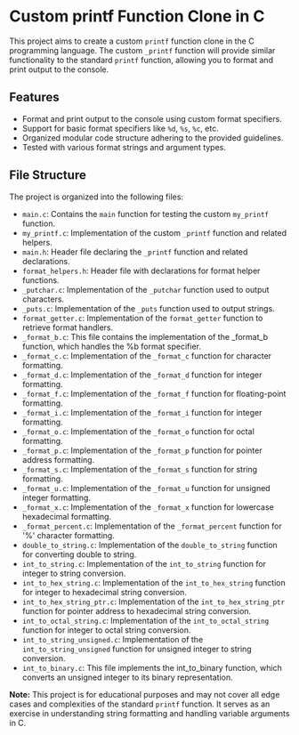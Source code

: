 # Custom printf Function Clone in C

This project aims to create a custom `printf` function clone in the C programming language. The custom `_printf` function will provide similar functionality to the standard `printf` function, allowing you to format and print output to the console.

## Features

- Format and print output to the console using custom format specifiers.
- Support for basic format specifiers like `%d`, `%s`, `%c`, etc.
- Organized modular code structure adhering to the provided guidelines.
- Tested with various format strings and argument types.

## File Structure

The project is organized into the following files:

- `main.c`: Contains the `main` function for testing the custom `my_printf` function.
- `my_printf.c`: Implementation of the custom `_printf` function and related helpers.
- `main.h`: Header file declaring the `_printf` function and related declarations.
- `format_helpers.h`: Header file with declarations for format helper functions.
- `_putchar.c`: Implementation of the `_putchar` function used to output characters.
- `_puts.c`: Implementation of the `_puts` function used to output strings.
- `format_getter.c`: Implementation of the `format_getter` function to retrieve format handlers.
- `_format_b.c`: This file contains the implementation of the _format_b function, which handles the %b format specifier.
- `_format_c.c`: Implementation of the `_format_c` function for character formatting.
- `_format_d.c`: Implementation of the `_format_d` function for integer formatting.
- `_format_f.c`: Implementation of the `_format_f` function for floating-point formatting.
- `_format_i.c`: Implementation of the `_format_i` function for integer formatting.
- `_format_o.c`: Implementation of the `_format_o` function for octal formatting.
- `_format_p.c`: Implementation of the `_format_p` function for pointer address formatting.
- `_format_s.c`: Implementation of the `_format_s` function for string formatting.
- `_format_u.c`: Implementation of the `_format_u` function for unsigned integer formatting.
- `_format_x.c`: Implementation of the `_format_x` function for lowercase hexadecimal formatting.
- `_format_percent.c`: Implementation of the `_format_percent` function for '%' character formatting.
- `double_to_string.c`: Implementation of the `double_to_string` function for converting double to string.
- `int_to_string.c`: Implementation of the `int_to_string` function for integer to string conversion.
- `int_to_hex_string.c`: Implementation of the `int_to_hex_string` function for integer to hexadecimal string conversion.
- `int_to_hex_string_ptr.c`: Implementation of the `int_to_hex_string_ptr` function for pointer address to hexadecimal string conversion.
- `int_to_octal_string.c`: Implementation of the `int_to_octal_string` function for integer to octal string conversion.
- `int_to_string_unsigned.c`: Implementation of the `int_to_string_unsigned` function for unsigned integer to string conversion.
- `int_to_binary.c`: This file implements the int_to_binary function, which converts an unsigned integer to its binary representation.

**Note:** This project is for educational purposes and may not cover all edge cases and complexities of the standard `printf` function. It serves as an exercise in understanding string formatting and handling variable arguments in C.
